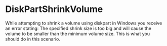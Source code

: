 # DiskPartShrinkVolume
While attempting to shrink a volume using diskpart in Windows you receive an error stating: The specified shrink size is too big and will cause the volume to be smaller than the minimum volume size. This is what you should do in this scenario.
